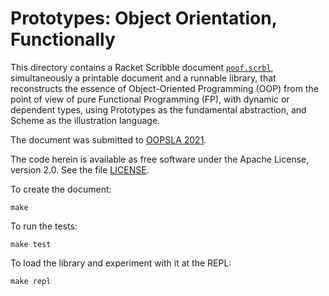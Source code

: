 # Prototypes: Object Orientation, Functionally

This directory contains a Racket Scribble document [`poof.scrbl`](poof.scrbl),
simultaneously a printable document and a runnable library,
that reconstructs the essence of Object-Oriented Programming (OOP)
from the point of view of pure Functional Programming (FP), with dynamic or dependent types,
using Prototypes as the fundamental abstraction,
and Scheme as the illustration language.

The document was submitted to [OOPSLA 2021](https://2021.splashcon.org/track/splash-2021-oopsla).

The code herein is available as free software under the Apache License, version 2.0.
See the file [LICENSE](LICENSE).

To create the document:

    make


To run the tests:

    make test


To load the library and experiment with it at the REPL:

    make repl
